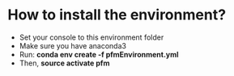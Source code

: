 # How to install the environment?
* Set your console to this environment folder
* Make sure you have anaconda3
* Run: **conda env create -f pfmEnvironment.yml**
* Then, **source activate pfm**

